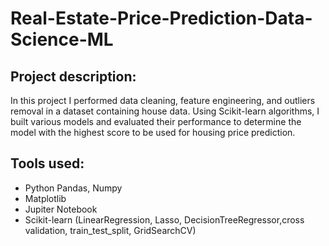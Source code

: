 # Real-Estate-Price-Prediction-Data-Science-ML

## Project description:
In this project I performed data cleaning, feature engineering, and outliers removal in a dataset containing house data. Using Scikit-learn algorithms, I built various models and evaluated their performance to determine the model with the highest score to be used for housing price prediction.

## Tools used:
+ Python Pandas, Numpy
+ Matplotlib
+ Jupiter Notebook
+ Scikit-learn (LinearRegression, Lasso, DecisionTreeRegressor,cross validation, train_test_split, GridSearchCV)
